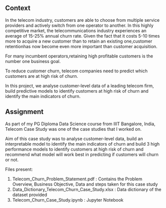 ## Context

In the telecom industry, customers are able to choose from multiple service providers and actively switch from one operator to another. In this highly competitive market, the telecommunications industry experiences an average of 15-25% annual churn rate. Given the fact that it costs 5-10 times more to acquire a new customer than to retain an existing one,customer retentionhas now become even more important than customer acquisition.

For many incumbent operators,retaining high profitable customers is the number one business goal.

To reduce customer churn, telecom companies need to predict which customers are at high risk of churn.

In this project, we analyse customer-level data of a leading telecom firm, build predictive models to identify customers at high risk of churn and identify the main indicators of churn.

## Assignment

As part of my PG Diploma Data Science course from IIIT Bangalore, India, Telecom Case Study was one of the case studies that I worked on. 

Aim of this case study was to analyse customer-level data, build an interpretable model to identify the main indicators of churn and build 3 high performance models to identify customers at high risk of churn and recommend what model will work best in predicting if customers will churn or not.

Files present:
1. Telecom_Churn_Problem_Statement.pdf : Contains the Problem Overview, Business Objective, Data and steps taken for this case study
2. Data_Dictionary_Telecom_Churn_Case_Study.xlsx : Data dictionary of the dataset provided
3. Telecom_Churn_Case_Study.ipynb : Jupyter Notebook
